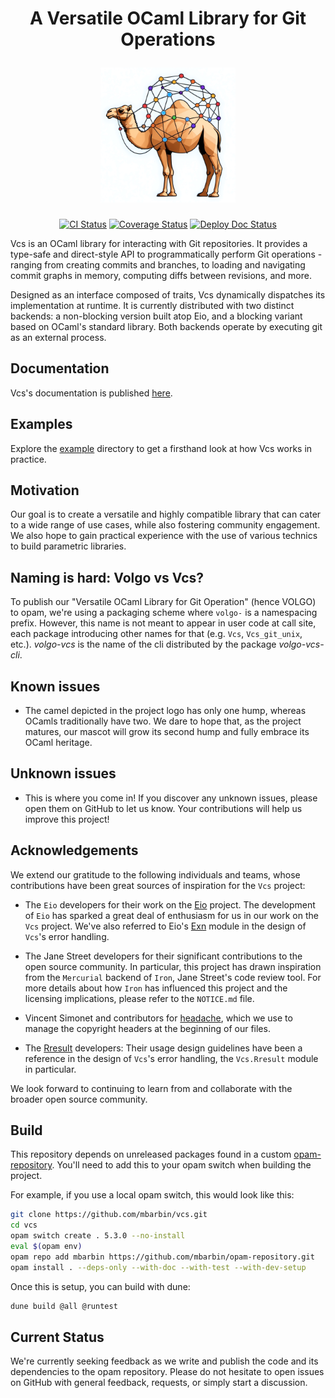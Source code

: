 <h1 align="center">
  <p align="center">A Versatile OCaml Library for Git Operations</p>
  <img
    src="./doc/static/img/ocaml-vcs.png?raw=true"
    width='216'
    alt="Logo"
  />
</h1>

<p align="center">
  <a href="https://github.com/mbarbin/vcs/actions/workflows/ci.yml"><img src="https://github.com/mbarbin/vcs/workflows/ci/badge.svg" alt="CI Status"/></a>
  <a href="https://coveralls.io/github/mbarbin/vcs?branch=main"><img src="https://coveralls.io/repos/github/mbarbin/vcs/badge.svg?branch=main" alt="Coverage Status"/></a>
  <a href="https://github.com/mbarbin/vcs/actions/workflows/deploy-doc.yml"><img src="https://github.com/mbarbin/vcs/workflows/deploy-doc/badge.svg" alt="Deploy Doc Status"/></a>
</p>

Vcs is an OCaml library for interacting with Git repositories. It provides a type-safe and direct-style API to programmatically perform Git operations - ranging from creating commits and branches, to loading and navigating commit graphs in memory, computing diffs between revisions, and more.

Designed as an interface composed of traits, Vcs dynamically dispatches its implementation at runtime. It is currently distributed with two distinct backends: a non-blocking version built atop Eio, and a blocking variant based on OCaml's standard library. Both backends operate by executing git as an external process.

## Documentation

Vcs's documentation is published [here](https://mbarbin.github.io/vcs).

## Examples

Explore the [example](example/) directory to get a firsthand look at how Vcs works in practice.

## Motivation

Our goal is to create a versatile and highly compatible library that can cater to a wide range of use cases, while also fostering community engagement. We also hope to gain practical experience with the use of various technics to build parametric libraries.

## Naming is hard: Volgo vs Vcs?

To publish our "Versatile OCaml Library for Git Operation" (hence VOLGO) to opam, we're using a packaging scheme where `volgo-` is a namespacing prefix. However, this name is not meant to appear in user code at call site, each package introducing other names for that (e.g. `Vcs`, `Vcs_git_unix`, etc.). *volgo-vcs* is the name of the cli distributed by the package *volgo-vcs-cli*.

## Known issues

- The camel depicted in the project logo has only one hump, whereas OCamls traditionally have two. We dare to hope that, as the project matures, our mascot will grow its second hump and fully embrace its OCaml heritage.

## Unknown issues

- This is where you come in! If you discover any unknown issues, please open them on GitHub to let us know. Your contributions will help us improve this project!

## Acknowledgements

We extend our gratitude to the following individuals and teams, whose contributions have been great sources of inspiration for the `Vcs` project:

- The `Eio` developers for their work on the [Eio](https://github.com/ocaml-multicore/eio) project. The development of `Eio` has sparked a great deal of enthusiasm for us in our work on the `Vcs` project. We've also referred to Eio's [Exn](https://ocaml-multicore.github.io/eio/eio/Eio/Exn/index.html) module in the design of `Vcs`'s error handling.

- The Jane Street developers for their significant contributions to the open source community. In particular, this project has drawn inspiration from the `Mercurial` backend of `Iron`, Jane Street's code review tool. For more details about how `Iron` has influenced this project and the licensing implications, please refer to the `NOTICE.md` file.

- Vincent Simonet and contributors for [headache](https://github.com/Frama-C/headache), which we use to manage the copyright headers at the beginning of our files.

- The [Rresult](https://erratique.ch/software/rresult/doc/Rresult/index.html#usage) developers: Their usage design guidelines have been a reference in the design of `Vcs`'s error handling, the `Vcs.Rresult` module in particular.

We look forward to continuing to learn from and collaborate with the broader open source community.

## Build

This repository depends on unreleased packages found in a custom [opam-repository](https://github.com/mbarbin/opam-repository.git). You'll need to add this to your opam switch when building the project.

For example, if you use a local opam switch, this would look like this:

```sh
git clone https://github.com/mbarbin/vcs.git
cd vcs
opam switch create . 5.3.0 --no-install
eval $(opam env)
opam repo add mbarbin https://github.com/mbarbin/opam-repository.git
opam install . --deps-only --with-doc --with-test --with-dev-setup
```

Once this is setup, you can build with dune:

```sh
dune build @all @runtest
```

## Current Status

We're currently seeking feedback as we write and publish the code and its dependencies to the opam repository. Please do not hesitate to open issues on GitHub with general feedback, requests, or simply start a discussion.
